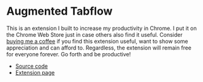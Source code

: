 # Augmented Tabflow

This is an extension I built to increase my productivity in Chrome. I put it on the Chrome Web Store just in case others also find it useful. Consider [buying me a coffee](https://buymeacoffee.com/paglobal) if you find this extension useful, want to show some appreciation and can afford to. Regardless, the extension will remain free for everyone forever. Go forth and be productive!

- [Source code](https://github.com/paglobal/augmented-tabflow)
- [Extension page](https://chromewebstore.google.com/detail/augmented-tabflow/aaopjlakghchpkfolggoiblacllaekho)
